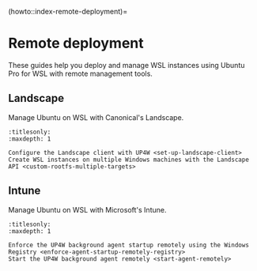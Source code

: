 (howto::index-remote-deployment)=

# Remote deployment

These guides help you deploy and manage WSL instances using Ubuntu Pro for WSL
with remote management tools.

## Landscape

Manage Ubuntu on WSL with Canonical's Landscape.

```{toctree}
:titlesonly:
:maxdepth: 1

Configure the Landscape client with UP4W <set-up-landscape-client>
Create WSL instances on multiple Windows machines with the Landscape API <custom-rootfs-multiple-targets>
```

## Intune

Manage Ubuntu on WSL with Microsoft's Intune.

```{toctree}
:titlesonly:
:maxdepth: 1

Enforce the UP4W background agent startup remotely using the Windows Registry <enforce-agent-startup-remotely-registry>
Start the UP4W background agent remotely <start-agent-remotely>
```
